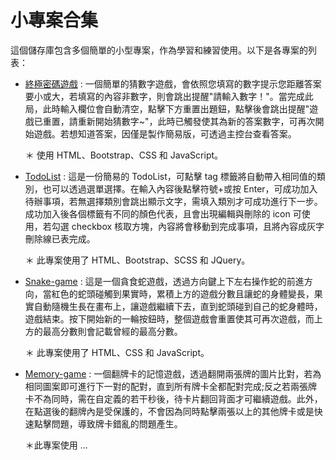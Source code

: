 # 小專案合集

這個儲存庫包含多個簡單的小型專案，作為學習和練習使用。以下是各專案的列表：

-   [終極密碼遊戲](/ultimatePassword-game/)
    : 一個簡單的猜數字遊戲，會依照您填寫的數字提示您距離答案要小或大，若填寫的內容非數字，則會跳出提醒"請輸入數字！"。當完成此局，此時輸入欄位會自動清空，點擊下方重置出題鈕，點擊後會跳出提醒"遊戲已重置，請重新開始猜數字~"，此時已觸發使其為新的答案數字，可再次開始遊戲。若想知道答案，因僅是製作簡易版，可透過主控台查看答案。

    ＊ 使用 HTML、Bootstrap、CSS 和 JavaScript。

-   [TodoList](/todoList/)
    : 這是一份簡易的 TodoList，可點擊 tag 標籤將自動帶入相同值的類別，也可以透過選單選擇。在輸入內容後點擊符號+或按 Enter，可成功加入待辦事項，若無選擇類別會跳出顯示文字，需填入類別才可成功進行下一步。成功加入後各個標籤有不同的顏色代表，且會出現編輯與刪除的 icon 可使用，若勾選 checkbox 核取方塊，內容將會移動到完成事項，且將內容成灰字刪除線已表完成。

    ＊ 此專案使用了 HTML、Bootstrap、SCSS 和 JQuery。

-   [Snake-game](/Snake-game)
    : 這是一個貪食蛇遊戲，透過方向鍵上下左右操作蛇的前進方向，當紅色的蛇頭碰觸到果實時，累積上方的遊戲分數且讓蛇的身體變長，果實自動隨機生長在畫布上，讓遊戲繼續下去，直到蛇頭碰到自己的蛇身體時，遊戲結束。按下開始新的一輪按鈕時，整個遊戲會重置使其可再次遊戲，而上方的最高分數則會記載曾經的最高分數。

    ＊ 此專案使用了 HTML、CSS 和 JavaScript。

-   [Memory-game](/memory-game)
    : 一個翻牌卡的記憶遊戲，透過翻開兩張牌的圖片比對，若為相同圖案即可進行下一對的配對，直到所有牌卡全都配對完成;反之若兩張牌卡不為同時，需在自定義的若干秒後，待卡片翻回背面才可繼續遊戲。此外，在點選後的翻牌內是受保護的，不會因為同時點擊兩張以上的其他牌卡或是快速點擊問題，導致牌卡錯亂的問題產生。

    ＊此專案使用 ...
